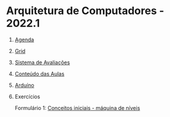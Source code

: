 # Arquitetura de Computadores - 2022.1

1. [Agenda](arq_agenda.pdf)
2. [Grid](arq_grid.pdf)
3. [Sistema de Avaliações](/./avaliacoes.pdf)
4. [Conteúdo das Aulas](arq_aulas.md)
5. [Arduíno](arduino.md)
6. Exercícios

   Formulário 1: [Conceitos iniciais - máquina de níveis](https://forms.gle/7G6Fa3jiCavhMrwR6)
